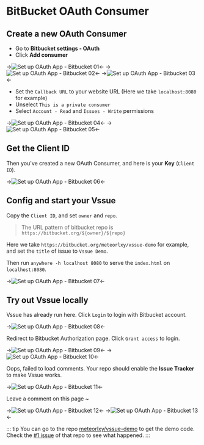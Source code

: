 # BitBucket OAuth Consumer

## Create a new OAuth Consumer

- Go to __Bitbucket settings - OAuth__
- Click __Add consumer__

->![Set up OAuth App - Bitbucket 01](/img/oauth-app-bitbucket-01.png)<-
->![Set up OAuth App - Bitbucket 02](/img/oauth-app-bitbucket-02.png)<-
->![Set up OAuth App - Bitbucket 03](/img/oauth-app-bitbucket-03.png)<-

- Set the `Callback URL` to your website URL (Here we take `localhost:8080` for example)
- Unselect `This is a private consumer`
- Select `Account - Read` and `Issues - Write` permissions

->![Set up OAuth App - Bitbucket 04](/img/oauth-app-bitbucket-04.png)<-
->![Set up OAuth App - Bitbucket 05](/img/oauth-app-bitbucket-05.png)<-

## Get the Client ID

Then you've created a new OAuth Consumer, and here is your __Key__ (`Client ID`).

->![Set up OAuth App - Bitbucket 06](/img/oauth-app-bitbucket-06.png)<-

## Config and start your Vssue

Copy the `Client ID`, and set `owner` and `repo`.

> The URL pattern of bitbucket repo is `https://bitbucket.org/${owner}/${repo}`

Here we take `https://bitbucket.org/meteorlxy/vssue-demo` for example, and set the `title` of issue to `Vssue Demo`.

Then run `anywhere -h localhost 8080` to serve the `index.html` on `localhost:8080`.

->![Set up OAuth App - Bitbucket 07](/img/oauth-app-bitbucket-07.png)<-

## Try out Vssue locally

Vssue has already run here. Click `Login` to login with Bitbucket account.

->![Set up OAuth App - Bitbucket 08](/img/oauth-app-bitbucket-08.png)<-

Redirect to Bitbucket Authorization page. Click `Grant access` to login.

->![Set up OAuth App - Bitbucket 09](/img/oauth-app-bitbucket-09.png)<-
->![Set up OAuth App - Bitbucket 10](/img/oauth-app-bitbucket-10.png)<-

Oops, failed to load comments. Your repo should enable the __Issue Tracker__ to make Vssue works.

->![Set up OAuth App - Bitbucket 11](/img/oauth-app-bitbucket-11.png)<-

Leave a comment on this page ~

->![Set up OAuth App - Bitbucket 12](/img/oauth-app-bitbucket-12.png)<-
->![Set up OAuth App - Bitbucket 13](/img/oauth-app-bitbucket-13.png)<-

::: tip
You can go to the repo [meteorlxy/vssue-demo](https://bitbucket.org/meteorlxy/vssue-demo) to get the demo code. Check the [#1 issue](https://bitbucket.org/meteorlxy/vssue-demo/issues/1) of that repo to see what happened.
:::
